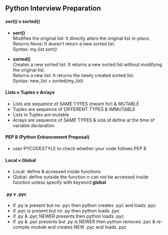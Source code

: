## Python Interview Preparation

#### sort() v sorted()

* **sort()**  
Modifies the original list: It directly alters the original list in-place.  
Returns None: It doesn't return a new sorted list.  
Syntax: my_list.sort()
  
* **sorted()**  
Creates a new sorted list: It returns a new sorted list without modifying the original list.  
Returns a new list: It returns the newly created sorted list.  
Syntax: new_list = sorted(my_list)  

#### Lists v Tuples v Arrays
* Lists are sequence of SAME TYPES (meant for) & MUTABLE  
* Tuples are sequence of DIFFERENT TYPES & IMMUTABLE  
* Lists in Tuples are mutable
* Arrays are sequence of SAME TYPES & size id define at the time of variable declaration

#### PEP 8 (Python Enhancement Proposal)
* user PYCODESTYLE to check whether your code follows PEP 8

#### Local v Global
* Local: define & accessed inside functions
* Global: define outside the function n can not be accessed inside function unless specify with keyword **global <var>**

#### .py v .pyc
* if .py is present but no .pyc then python creates .pyc and loads .pyc
* if .pyc is present but no .py then python loads .pyc
* if .py & .pyc NEWER presents then python loads .pyc
* if .py & .pyc presents but .py is NEWER then python removes .pyc & re-compile module and creates NEW .pyc and loads .pyc



